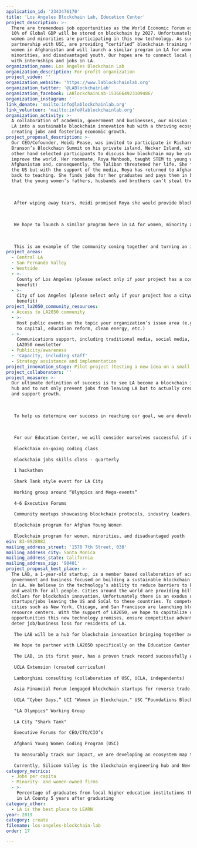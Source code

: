 ```yaml
---
application_id: '2343476170'
title: 'Los Angeles Blockchain Lab, Education Center'
project_description: >-
  There are tremendous job opportunities as the World Economic Forum estimates
  10% of Global GDP will be stored on blockchain by 2027. Unfortunately very few
  women and minorities are participating in this new technology. As such, we, in
  partnership with USC, are providing “certified” blockchain training to young
  women in Afghanistan and will launch a similar program in LA for women,
  minorities, and disadvantaged youth. Our hopes are to connect local graduates
  with internships and jobs in LA.
organization_name: Los Angeles Blockchain Lab
organization_description: For-profit organization
project_video: ''
organization_website: 'https://www.lablockchainlab.org'
organization_twitter: '@LABlockchainLab'
organization_facebook: LABlockchainLab-1536664923109486/
organization_instagram: ''
link_donate: 'mailto:info@lablockchainlab.org'
link_volunteer: 'mailto:info@lablockchainlab.org'
organization_activity: >-
  A collaboration of academia, government and businesses, our mission is to grow
  LA into a sustainable blockchain innovation hub with a thriving ecosystem by
  creating jobs and fostering economic growth.
project_proposal_description: >-
  Our CEO/Cofounder, Heidi Pease, was invited to participate in Richard
  Branson’s Blockchain Summit on his private island, Necker Island, with 40
  other hand selected participants to discuss how blockchain may be used to
  improve the world. Her roommate, Roya Mahboob, taught STEM to young women in
  Afghanistan and, consequently, the Taliban threatened her life. She fled to
  the US but with the support of the media, Roya has returned to Afghanistan and
  back to teaching. She finds jobs for her graduates and pays them in bitcoin so
  that the young women’s fathers, husbands and brothers can’t steal their money.
   
   
   
   After wiping away tears, Heidi promised Roya she would provide blockchain training through one of the universities in LA for Roya’s young women, helping to solve two problems (1) world’s shortage of blockchain coders; and (2) financial independence for women. As such, and with our partner USC Viterbi School of Engineering, we are excited to launch a blockchain training program for these young women. And in the Fall, we are flying teachers from Afghanistan to train them at USC. Shortly thereafter, young women in Afghanistan can enroll in the program earning USC credit. Once the young women have graduated, UCLA’s Impact@Anderson will help them locate internships and jobs. 
   
   
   
   We hope to launch a similar program here in LA for women, minority and disadvantaged youth. 
   
   
   
   This is an example of the community coming together and turning an inspiring story into a program that will greatly impact the lives of those in most need. LA is truly leading the blockchain community not only in skills but with our compassion and commitment to improving our community!
project_areas:
  - Central LA
  - San Fernando Valley
  - Westside
  - >-
    County of Los Angeles (please select only if your project has a countywide
    benefit)
  - >-
    City of Los Angeles (please select only if your project has a citywide
    benefit)
project_la2050_community_resources:
  - Access to LA2050 community
  - >-
    Host public events on the topic your organization’s issue area (e.g. access
    to capital, education reform, clean energy, etc.) 
  - >-
    Communications support, including traditional media, social media, and
    LA2050 newsletter
  - Publicity/awareness
  - 'Capacity, including staff'
  - Strategy assistance and implementation
project_innovation_stage: Pilot project (testing a new idea on a small scale to prove feasibility)
project_collaborators: ''
project_measure: >-
  Our ultimate definition of success is to see LA become a blockchain innovation
  hub and to not only prevent jobs from leaving LA but to actually create jobs
  and support growth. 
   
   
   
   To help us determine our success in reaching our goal, we are developing an ecosystem map to monitor the number of students earning blockchain degrees, graduates of our coding and jobs skills classes, recruitment and jobs placements, startups, businesses launching blockchain initiatives, blockchain service providers, and blockchain investors. A prototype will be available early this summer. Data collected will help us identify jobs created, startups initiated, and overall economic impact within Southern California. 
   
   
   
   For our Education Center, we will consider ourselves successful if we have launched within 1 year the following:
   
   Blockchain on-going coding class
   
   Blockchain jobs skills class - quarterly
   
   1 hackathon
   
   Shark Tank style event for LA City
   
   Working group around “Olympics and Mega-events”
   
   4-6 Executive Forums
   
   Community meetups showcasing blockchain protocols, industry leaders, etc. - quarterly
   
   Blockchain program for Afghan Young Women
   
   Blockchain program for women, minorities, and disadvantaged youth
ein: 83-0928082
mailing_address_street: '1570 7th Street, 038'
mailing_address_city: Santa Monica
mailing_address_state: California
mailing_address_zip: '90401'
project_proposal_best_place: >-
  The LAB, a 1-year-old startup, is a member based collaboration of academia,
  government and business focused on building a sustainable blockchain ecosystem
  in LA. We believe in the technology’s ability to reduce barriers to knowledge
  and wealth for all people. Cities around the world are providing billions of
  dollars for blockchain innovation. Unfortunately there is an exodus of
  startups/jobs leaving the US and SoCal to these countries. To compete, US
  cities such as New York, Chicago, and San Francisco are launching blockchain
  resource centers. With the support of LA2050, we hope to capitalize on the
  opportunities this new technology promises, ensure competitive advantage, and
  deter job/business loss for residents of LA.
   
   The LAB will be a hub for blockchain innovation bringing together academia, businesses, governments, and the community for research, concept development, education, matchmaking, and collaboration around industries unique to SoCal. We are filing for non-profit status in which an Education Center will be housed and are engaging LA City, similar to how Chicago and NYC are engaged with their respective blockchain centers.
   
   We hope to partner with LA2050 specifically on the Education Center where we will provide education and job skills training. Training will occur through classes, events, hackathons, meetups, and internships. Our participants include engineers, professors/university students, executives, government officials, and the community. Our team of volunteers developed the UCLA Extension Blockchain curriculum and are piloting a blockchain training program with our partner, USC Viterbi School of Engineering, for young women in Afghanistan this Fall. Shortly thereafter, we will launch a similar program in LA for women, minorities, and disadvantaged youth.
   
   The LAB, in its first year, has a proven track record successfully educating the community including:
   
   UCLA Extension (created curriculum)
   
   Lamborghini consulting (collaboration of USC, UCLA, independents)
   
   Asia Financial Forum (engaged blockchain startups for reverse trade mission)
   
   UCLA “Cyber Days,” UCI "Women in Blockchain," USC “Foundations Blockchain”
   
   "LA Olympics" Working Group
   
   LA City "Shark Tank" 
   
   Executive Forums for CEO/CTO/CIO’s
   
   Afghani Young Women Coding Program (USC)
   
   To measurably track our impact, we are developing an ecosystem map to determine the number of skilled talent, startups and service providers, businesses launching blockchain, and job/internship placement. With this information we can project job growth and financial impact to LA.
   
   Currently, Silicon Valley is the blockchain engineering hub and New York the financial hub. But LA is prime to be an innovation hub because of our diversity in industry and, more importantly, of people. This technology needs diversity to avoid mistakes made in the internet’s early deployment and to allow for a more fair world. We believe LA, and its people, is the only place to make this vision come true.
category_metrics:
  - Jobs per capita
  - Minority- and women-owned firms
  - >-
    Percentage of graduates from local higher education institutions that remain
    in LA County 5 years after graduating
category_other:
  - LA is the best place to LEARN
year: 2019
category: create
filename: los-angeles-blockchain-lab
order: 17

---
```

